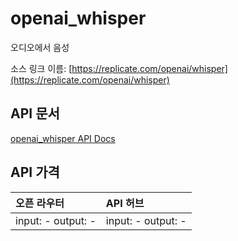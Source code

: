 # openai_whisper

오디오에서 음성

소스 링크 이름: [https://replicate.com/openai/whisper](https://replicate.com/openai/whisper)

## API 문서

[openai_whisper API Docs](../apis/kr/openai_whisper.md)

## API 가격

| 오픈 라우터 | API 허브 |
|:---|:---|
| input: - output: - | input: - output: - |
